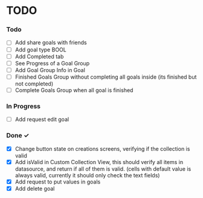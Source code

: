 # TODO

### Todo
- [ ] Add share goals with friends
- [ ] Add goal type BOOL
- [ ] Add Completed tab
- [ ] See Progress of a Goal Group
- [ ] Add Goal Group Info in Goal
- [ ] Finished Goals Group without completing all goals inside (its finished but not completed)
- [ ] Complete Goals Group when all goal is finished

### In Progress
- [ ] Add request edit goal

### Done ✓

- [x] Change button state on creations screens, verifying if the collection is valid
- [x] Add isValid in Custom Collection View, this should verify all items in datasource, and return if all of them is valid. (cells with default value is always valid, currently it should only check the text fields)
- [x] Add request to put values in goals
- [x] Add delete goal
